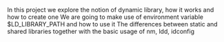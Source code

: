  In this project we explore the notion of dynamic library, how it works and how to create one
We are going to make use of environment variable $LD_LIBRARY_PATH and how to use it
The differences between static and shared libraries together with the basic usage of nm, ldd, idconfig
